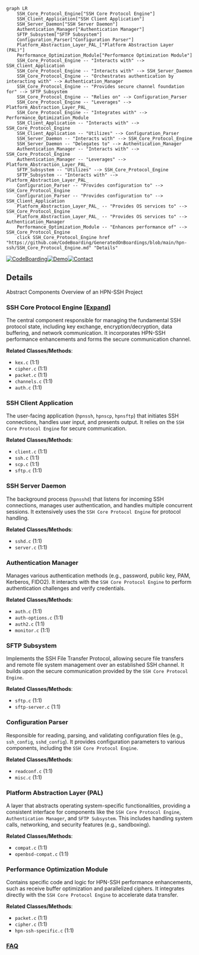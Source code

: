 ```mermaid
graph LR
    SSH_Core_Protocol_Engine["SSH Core Protocol Engine"]
    SSH_Client_Application["SSH Client Application"]
    SSH_Server_Daemon["SSH Server Daemon"]
    Authentication_Manager["Authentication Manager"]
    SFTP_Subsystem["SFTP Subsystem"]
    Configuration_Parser["Configuration Parser"]
    Platform_Abstraction_Layer_PAL_["Platform Abstraction Layer (PAL)"]
    Performance_Optimization_Module["Performance Optimization Module"]
    SSH_Core_Protocol_Engine -- "Interacts with" --> SSH_Client_Application
    SSH_Core_Protocol_Engine -- "Interacts with" --> SSH_Server_Daemon
    SSH_Core_Protocol_Engine -- "Orchestrates authentication by interacting with" --> Authentication_Manager
    SSH_Core_Protocol_Engine -- "Provides secure channel foundation for" --> SFTP_Subsystem
    SSH_Core_Protocol_Engine -- "Relies on" --> Configuration_Parser
    SSH_Core_Protocol_Engine -- "Leverages" --> Platform_Abstraction_Layer_PAL_
    SSH_Core_Protocol_Engine -- "Integrates with" --> Performance_Optimization_Module
    SSH_Client_Application -- "Interacts with" --> SSH_Core_Protocol_Engine
    SSH_Client_Application -- "Utilizes" --> Configuration_Parser
    SSH_Server_Daemon -- "Interacts with" --> SSH_Core_Protocol_Engine
    SSH_Server_Daemon -- "Delegates to" --> Authentication_Manager
    Authentication_Manager -- "Interacts with" --> SSH_Core_Protocol_Engine
    Authentication_Manager -- "Leverages" --> Platform_Abstraction_Layer_PAL_
    SFTP_Subsystem -- "Utilizes" --> SSH_Core_Protocol_Engine
    SFTP_Subsystem -- "Interacts with" --> Platform_Abstraction_Layer_PAL_
    Configuration_Parser -- "Provides configuration to" --> SSH_Core_Protocol_Engine
    Configuration_Parser -- "Provides configuration to" --> SSH_Client_Application
    Platform_Abstraction_Layer_PAL_ -- "Provides OS services to" --> SSH_Core_Protocol_Engine
    Platform_Abstraction_Layer_PAL_ -- "Provides OS services to" --> Authentication_Manager
    Performance_Optimization_Module -- "Enhances performance of" --> SSH_Core_Protocol_Engine
    click SSH_Core_Protocol_Engine href "https://github.com/CodeBoarding/GeneratedOnBoardings/blob/main/hpn-ssh/SSH_Core_Protocol_Engine.md" "Details"
```

[![CodeBoarding](https://img.shields.io/badge/Generated%20by-CodeBoarding-9cf?style=flat-square)](https://github.com/CodeBoarding/CodeBoarding)[![Demo](https://img.shields.io/badge/Try%20our-Demo-blue?style=flat-square)](https://www.codeboarding.org/demo)[![Contact](https://img.shields.io/badge/Contact%20us%20-%20contact@codeboarding.org-lightgrey?style=flat-square)](mailto:contact@codeboarding.org)

## Details

Abstract Components Overview of an HPN-SSH Project

### SSH Core Protocol Engine [[Expand]](./SSH_Core_Protocol_Engine.md)
The central component responsible for managing the fundamental SSH protocol state, including key exchange, encryption/decryption, data buffering, and network communication. It incorporates HPN-SSH performance enhancements and forms the secure communication channel.


**Related Classes/Methods**:

- `kex.c` (1:1)
- `cipher.c` (1:1)
- `packet.c` (1:1)
- `channels.c` (1:1)
- `auth.c` (1:1)


### SSH Client Application
The user-facing application (`hpnssh`, `hpnscp`, `hpnsftp`) that initiates SSH connections, handles user input, and presents output. It relies on the `SSH Core Protocol Engine` for secure communication.


**Related Classes/Methods**:

- `client.c` (1:1)
- `ssh.c` (1:1)
- `scp.c` (1:1)
- `sftp.c` (1:1)


### SSH Server Daemon
The background process (`hpnsshd`) that listens for incoming SSH connections, manages user authentication, and handles multiple concurrent sessions. It extensively uses the `SSH Core Protocol Engine` for protocol handling.


**Related Classes/Methods**:

- `sshd.c` (1:1)
- `server.c` (1:1)


### Authentication Manager
Manages various authentication methods (e.g., password, public key, PAM, Kerberos, FIDO2). It interacts with the `SSH Core Protocol Engine` to perform authentication challenges and verify credentials.


**Related Classes/Methods**:

- `auth.c` (1:1)
- `auth-options.c` (1:1)
- `auth2.c` (1:1)
- `monitor.c` (1:1)


### SFTP Subsystem
Implements the SSH File Transfer Protocol, allowing secure file transfers and remote file system management over an established SSH channel. It builds upon the secure communication provided by the `SSH Core Protocol Engine`.


**Related Classes/Methods**:

- `sftp.c` (1:1)
- `sftp-server.c` (1:1)


### Configuration Parser
Responsible for reading, parsing, and validating configuration files (e.g., `ssh_config`, `sshd_config`). It provides configuration parameters to various components, including the `SSH Core Protocol Engine`.


**Related Classes/Methods**:

- `readconf.c` (1:1)
- `misc.c` (1:1)


### Platform Abstraction Layer (PAL)
A layer that abstracts operating system-specific functionalities, providing a consistent interface for components like the `SSH Core Protocol Engine`, `Authentication Manager`, and `SFTP Subsystem`. This includes handling system calls, networking, and security features (e.g., sandboxing).


**Related Classes/Methods**:

- `compat.c` (1:1)
- `openbsd-compat.c` (1:1)


### Performance Optimization Module
Contains specific code and logic for HPN-SSH performance enhancements, such as receive buffer optimization and parallelized ciphers. It integrates directly with the `SSH Core Protocol Engine` to accelerate data transfer.


**Related Classes/Methods**:

- `packet.c` (1:1)
- `cipher.c` (1:1)
- `hpn-ssh-specific.c` (1:1)




### [FAQ](https://github.com/CodeBoarding/GeneratedOnBoardings/tree/main?tab=readme-ov-file#faq)